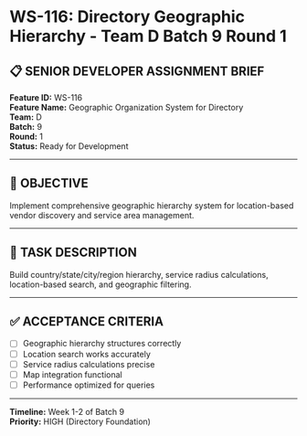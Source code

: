 # WS-116: Directory Geographic Hierarchy - Team D Batch 9 Round 1

## 📋 SENIOR DEVELOPER ASSIGNMENT BRIEF

**Feature ID:** WS-116  
**Feature Name:** Geographic Organization System for Directory  
**Team:** D  
**Batch:** 9  
**Round:** 1  
**Status:** Ready for Development  

---

## 🎯 OBJECTIVE

Implement comprehensive geographic hierarchy system for location-based vendor discovery and service area management.

---

## 📝 TASK DESCRIPTION

Build country/state/city/region hierarchy, service radius calculations, location-based search, and geographic filtering.

---

## ✅ ACCEPTANCE CRITERIA

- [ ] Geographic hierarchy structures correctly
- [ ] Location search works accurately
- [ ] Service radius calculations precise
- [ ] Map integration functional
- [ ] Performance optimized for queries

---

**Timeline:** Week 1-2 of Batch 9  
**Priority:** HIGH (Directory Foundation)
